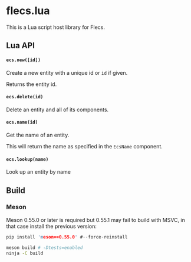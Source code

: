# flecs.lua

This is a Lua script host library for Flecs.

## Lua API

#### `ecs.new([id])`

Create a new entity with a unique id or `id` if given.

Returns the entity id.

#### `ecs.delete(id)`

Delete an entity and all of its components.

#### `ecs.name(id)`

Get the name of an entity.

This will return the name as specified in the `EcsName` component.

#### `ecs.lookup(name)`

Look up an entity by name


## Build

### Meson

Meson 0.55.0 or later is required but 0.55.1 may fail to build with MSVC,
in that case install the previous version:
```c
pip install 'meson==0.55.0' #--force-reinstall
```

```bash
meson build # -Dtests=enabled
ninja -C build
```
